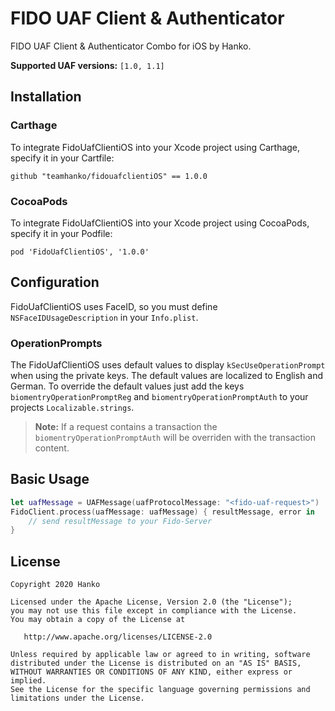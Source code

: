 # FIDO UAF Client & Authenticator

FIDO UAF Client & Authenticator Combo for iOS by Hanko.

**Supported UAF versions:** `[1.0, 1.1]`

## Installation

### Carthage

To integrate FidoUafClientiOS into your Xcode project using Carthage, specify it in your Cartfile:

```
github "teamhanko/fidouafclientiOS" == 1.0.0
```

### CocoaPods

To integrate FidoUafClientiOS into your Xcode project using CocoaPods, specify it in your Podfile:

```
pod 'FidoUafClientiOS', '1.0.0'
```

## Configuration

FidoUafClientiOS uses FaceID, so you must define `NSFaceIDUsageDescription` in your `Info.plist`.

### OperationPrompts

The FidoUafClientiOS uses default values to display `kSecUseOperationPrompt` when using the private keys.
The default values are localized to English and German.
To override the default values just add the keys `biomentryOperationPromptReg` and `biomentryOperationPromptAuth` to your projects `Localizable.strings`.

> **Note:** If a request contains a transaction the `biomentryOperationPromptAuth` will be overriden with the transaction content.

## Basic Usage

```swift
let uafMessage = UAFMessage(uafProtocolMessage: "<fido-uaf-request>")
FidoClient.process(uafMessage: uafMessage) { resultMessage, error in 
	// send resultMessage to your Fido-Server
}
```

## License

	Copyright 2020 Hanko

    Licensed under the Apache License, Version 2.0 (the "License");
    you may not use this file except in compliance with the License.
    You may obtain a copy of the License at

       http://www.apache.org/licenses/LICENSE-2.0

    Unless required by applicable law or agreed to in writing, software
    distributed under the License is distributed on an "AS IS" BASIS,
    WITHOUT WARRANTIES OR CONDITIONS OF ANY KIND, either express or implied.
    See the License for the specific language governing permissions and
    limitations under the License.
